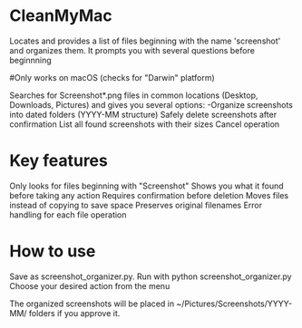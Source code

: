 # CleanMyMac
Locates and provides a list of files beginning with the name 'screenshot' and organizes them. It prompts you with several questions before beginnning

#Only works on macOS (checks for "Darwin" platform)

Searches for Screenshot*.png files in common locations (Desktop, Downloads, Pictures) and gives you several options:
-Organize screenshots into dated folders (YYYY-MM structure)
Safely delete screenshots after confirmation
List all found screenshots with their sizes
Cancel operation



# Key features
Only looks for files beginning with "Screenshot"
Shows you what it found before taking any action
Requires confirmation before deletion
Moves files instead of copying to save space
Preserves original filenames
Error handling for each file operation

# How to use
Save as screenshot_organizer.py.
Run with python screenshot_organizer.py
Choose your desired action from the menu

The organized screenshots will be placed in ~/Pictures/Screenshots/YYYY-MM/ folders if you approve it.

